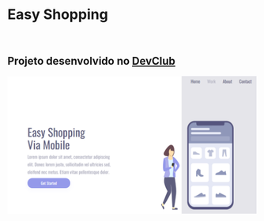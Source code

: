 <h1>Easy Shopping </h1>
<br>
<h2>Projeto desenvolvido no <a href="https://rodolfomori.com.br/devclub">DevClub</a></h2>

<img src="https://github.com/vivian-rocha/projeto-easy-shopping-mobile/blob/master/assets/README%20Easy%20Shopping%201.PNG?raw=true" />
